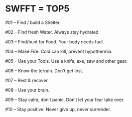 # SWFFT = TOP5


#01 – Find / build a Shelter.

#02 – Find fresh Water. Always stay hydrated.

#03 – Find/hunt for Food. Your body needs fuel.

#04 – Make Fire. Cold can kill, prevent hypothermia.

#05 – Use your Tools. Use a knife, axe, saw and other gear.


#06 – Know the terrain. Don’t get lost.

#07 – Rest & recover.

#08 – Use your brain.

#09 – Stay calm, don’t panic. Don’t let your fear take over.

#10 – Stay positive. Never give up, never surrender.
